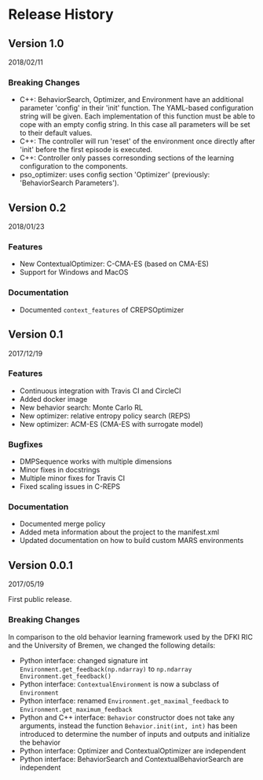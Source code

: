 # Release History

## Version 1.0

2018/02/11

### Breaking Changes

* C++: BehaviorSearch, Optimizer, and Environment have an additional
  parameter 'config' in their 'init' function. The YAML-based configuration
  string will be given. Each implementation of this function must be able to
  cope with an empty config string. In this case all parameters will be
  set to their default values.
* C++: The controller will run 'reset' of the environment once directly after
  'init' before the first episode is executed.
* C++: Controller only passes corresonding sections of the learning
  configuration to the components.
* pso_optimizer: uses config section 'Optimizer' (previously:
  'BehaviorSearch Parameters').

## Version 0.2

2018/01/23

### Features

* New ContextualOptimizer: C-CMA-ES (based on CMA-ES)
* Support for Windows and MacOS

### Documentation

* Documented `context_features` of CREPSOptimizer

## Version 0.1

2017/12/19

### Features

* Continuous integration with Travis CI and CircleCI
* Added docker image
* New behavior search: Monte Carlo RL
* New optimizer: relative entropy policy search (REPS)
* New optimizer: ACM-ES (CMA-ES with surrogate model)

### Bugfixes

* DMPSequence works with multiple dimensions
* Minor fixes in docstrings
* Multiple minor fixes for Travis CI
* Fixed scaling issues in C-REPS

### Documentation

* Documented merge policy
* Added meta information about the project to the manifest.xml
* Updated documentation on how to build custom MARS environments

## Version 0.0.1

2017/05/19

First public release.

### Breaking Changes

In comparison to the old behavior learning framework used by the DFKI RIC and
the University of Bremen, we changed the following details:

* Python interface: changed signature int `Environment.get_feedback(np.ndarray)`
  to `np.ndarray Environment.get_feedback()`
* Python interface: `ContextualEnvironment` is now a subclass of `Environment`
* Python interface: renamed `Environment.get_maximal_feedback` to
  `Environment.get_maximum_feedback`
* Python and C++ interface: `Behavior` constructor does not take any arguments,
  instead the function `Behavior.init(int, int)` has been introduced to
  determine the number of inputs and outputs and initialize the behavior
* Python interface: Optimizer and ContextualOptimizer are independent
* Python interface: BehaviorSearch and ContextualBehaviorSearch are independent
